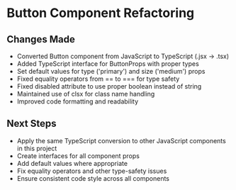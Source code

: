 # Button Component Refactoring

## Changes Made

- Converted Button component from JavaScript to TypeScript (.jsx → .tsx)
- Added TypeScript interface for ButtonProps with proper types
- Set default values for type ('primary') and size ('medium') props
- Fixed equality operators from == to === for type safety
- Fixed disabled attribute to use proper boolean instead of string
- Maintained use of clsx for class name handling
- Improved code formatting and readability

## Next Steps

- Apply the same TypeScript conversion to other JavaScript components in this project
- Create interfaces for all component props
- Add default values where appropriate
- Fix equality operators and other type-safety issues
- Ensure consistent code style across all components
